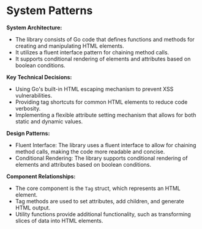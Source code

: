 # System Patterns

**System Architecture:**

-   The library consists of Go code that defines functions and methods for creating and manipulating HTML elements.
-   It utilizes a fluent interface pattern for chaining method calls.
-   It supports conditional rendering of elements and attributes based on boolean conditions.

**Key Technical Decisions:**

-   Using Go's built-in HTML escaping mechanism to prevent XSS vulnerabilities.
-   Providing tag shortcuts for common HTML elements to reduce code verbosity.
-   Implementing a flexible attribute setting mechanism that allows for both static and dynamic values.

**Design Patterns:**

-   Fluent Interface: The library uses a fluent interface to allow for chaining method calls, making the code more readable and concise.
-   Conditional Rendering: The library supports conditional rendering of elements and attributes based on boolean conditions.

**Component Relationships:**

-   The core component is the `Tag` struct, which represents an HTML element.
-   Tag methods are used to set attributes, add children, and generate HTML output.
-   Utility functions provide additional functionality, such as transforming slices of data into HTML elements.
